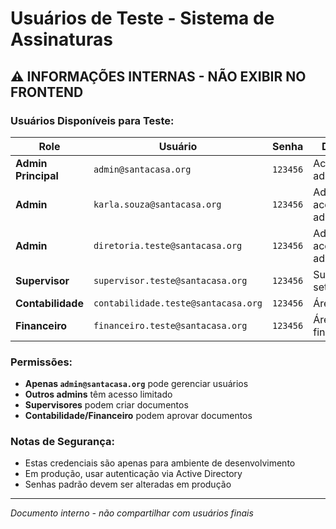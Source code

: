 # Usuários de Teste - Sistema de Assinaturas

## ⚠️ INFORMAÇÕES INTERNAS - NÃO EXIBIR NO FRONTEND

### Usuários Disponíveis para Teste:

| Role | Usuário | Senha | Descrição |
|------|---------|-------|-----------|
| **Admin Principal** | `admin@santacasa.org` | `123456` | Acesso total à administração |
| **Admin** | `karla.souza@santacasa.org` | `123456` | Admin sem acesso à administração |
| **Admin** | `diretoria.teste@santacasa.org` | `123456` | Admin sem acesso à administração |
| **Supervisor** | `supervisor.teste@santacasa.org` | `123456` | Supervisor de setor |
| **Contabilidade** | `contabilidade.teste@santacasa.org` | `123456` | Área contábil |
| **Financeiro** | `financeiro.teste@santacasa.org` | `123456` | Área financeira |

### Permissões:

- **Apenas `admin@santacasa.org`** pode gerenciar usuários
- **Outros admins** têm acesso limitado
- **Supervisores** podem criar documentos
- **Contabilidade/Financeiro** podem aprovar documentos

### Notas de Segurança:

- Estas credenciais são apenas para ambiente de desenvolvimento
- Em produção, usar autenticação via Active Directory
- Senhas padrão devem ser alteradas em produção

---
*Documento interno - não compartilhar com usuários finais*
